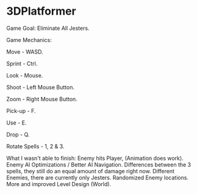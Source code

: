# 3DPlatformer

Game Goal:
Eliminate All Jesters.

Game Mechanics:

Move - WASD.

Sprint - Ctrl.

Look - Mouse.

Shoot - Left Mouse Button.

Zoom - Right Mouse Button.

Pick-up - F.

Use - E.

Drop - Q.

Rotate Spells - 1, 2 & 3.


What I wasn't able to finish:
Enemy hits Player, (Animation does work).
Enemy AI Optimizations / Better AI Navigation.
Differences between the 3 spells, they still do an equal amount of damage right now.
Different Enemies, there are currently only Jesters.
Randomized Enemy locations.
More and improved Level Design (World).
